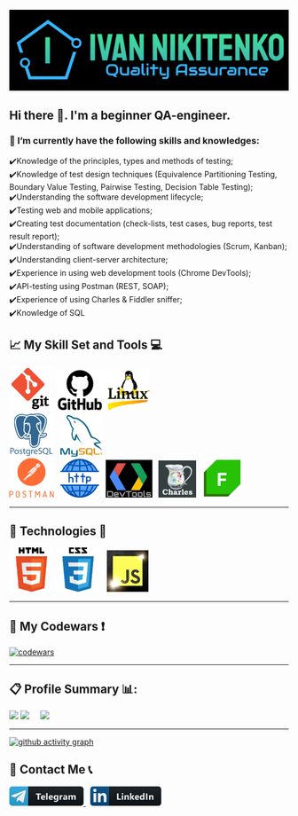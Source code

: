 ![Logo](assets/header-logo.png)

## Hi there 👋. I'm a beginner QA-engineer.
### 💎 I’m currently have the following skills and knowledges:
✔️Knowledge of the principles, types and methods of testing; <br>
✔️Knowledge of test design techniques (Equivalence Partitioning Testing, Boundary Value Testing, Pairwise Testing, Decision Table Testing); <br>
✔️Understanding the software development lifecycle; <br>
✔️Testing web and mobile applications; <br>
✔️Creating test documentation (check-lists, test cases, bug reports, test result report); <br>
✔️Understanding of software development methodologies (Scrum, Kanban); <br>
✔️Understanding client-server architecture; <br>
✔️Experience in using web development tools (Chrome DevTools); <br>
✔️API-testing using Postman (REST, SOAP); <br>
✔️Experience of using Charles & Fiddler sniffer; <br>
✔️Knowledge of SQL


## 📈 My Skill Set and Tools 💻
<img src="./assets/git2-logo.png" width=80> <img src="./assets/GitHub-Logo223.png" width=90>  <img src="./assets/linux-operating-system-3.png" width=75> <br>
<img src="./assets/postgresql-icon.png" width=80> &nbsp; <img src="./assets/mysql-icon.png" width=76>   <br>
 <img src="./assets/postman1-logo.png" width=80> &nbsp; <img src="./assets/http-20.png" width=70> &nbsp; <img src="./assets/black-devtools-ready1.jpg" width=84>  &nbsp;
<img src="./assets/CharlesProxy-logo1.png" width=68> &nbsp; <img src="./assets/Fiddler-Everywhere-Icon.png" width=70> <br>

_____

## 🚀 Technologies 📠
<img src="./assets/html5-logo.png" width=80> <img src="./assets/css3-logo-2.png" width=80> &nbsp; <img src="./assets/js-logo1.png" width=75>
_____

## 💎 My Codewars ❗
[![codewars](https://www.codewars.com/users/Ivan_Nikitenko/badges/large)](https://www.codewars.com/users/Ivan_Nikitenko)
_____

## 📋 Profile Summary 📊:
![](https://github-profile-summary-cards.vercel.app/api/cards/profile-details?username=Ivan-Niki&theme=blue_green)
![](https://github-profile-summary-cards.vercel.app/api/cards/stats?username=Ivan-Niki&theme=blue_green) &nbsp; &nbsp; ![](https://github-profile-summary-cards.vercel.app/api/cards/productive-time?username=Ivan-Niki&theme=blue_green)
<!--![](https://github-profile-summary-cards.vercel.app/api/cards/repos-per-language?username=Ivan-Niki&theme=blue_green)-->

_____
[![github activity graph](https://github-readme-activity-graph.vercel.app/graph?username=Ivan-Niki&theme=github-compact)](https://github.com/ashutosh00710/github-readme-activity-graph)

## 💬 Contact Me 📞
<!--<p align="left"> <a href="https://www.linkedin.com/in/ivan-nikitenko-qa/" target="_blank" rel="noreferrer"> <picture> <source media="(prefers-color-scheme: dark)" srcset="undefined" /> <source media="(prefers-color-scheme: light)" srcset="https://raw.githubusercontent.com/danielcranney/readme-generator/main/public/icons/socials/linkedin.svg" /> <img src="https://raw.githubusercontent.com/danielcranney/readme-generator/main/public/icons/socials/linkedin.svg" width="32" height="32" /></picture> </a> <a href="https://t.me/man_Ivan" target="_blank" rel="noreferrer"> <img src="assets/telegram-logo-5.png" width="34" height="32" /> </picture> </a> </p> <br> -->
<a href="https://t.me/man_Ivan" target="_blank" rel="noreferrer"> <img src="assets/telegram-button-icon1.png" height="35" /> </a> &nbsp; <a href="https://www.linkedin.com/in/ivan-nikitenko-qa/" target="_blank" rel="noreferrer"> <img src="assets/linkedin_button_icon.png" height="35" /> </a>


<!--
**Ivan-Niki/Ivan-Niki** is a ✨ _special_ ✨ repository because its `README.md` (this file) appears on your GitHub profile.

Here are some ideas to get you started:

- 🔭 I’m currently working on ...
- 🌱 I’m currently learning ...
- 👯 I’m looking to collaborate on ...
- 🤔 I’m looking for help with ...
- 💬 Ask me about ...
- 📫 How to reach me: ...
- 😄 Pronouns: ...
- ⚡ Fun fact: ...
-->
